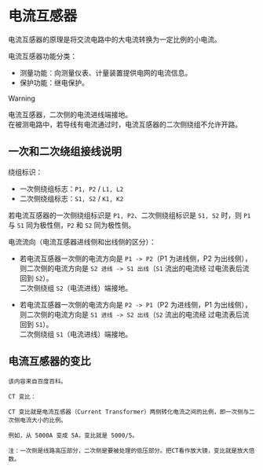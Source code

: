 # 电流互感器

电流互感器的原理是将交流电路中的大电流转换为一定比例的小电流。

电流互感器功能分类：

- 测量功能：向测量仪表、计量装置提供电网的电流信息。
- 保护功能：继电保护。

> [!WARNING]
> 电流互感器，二次侧的电流进线端接地。  
> 在被测电路中，若导线有电流通过时，电流互感器的二次侧绕组不允许开路。

## 一次和二次绕组接线说明

绕组标识：

- 一次侧绕组标志：`P1, P2` / `L1, L2`
- 二次侧绕组标志：`S1, S2` / `K1, K2`

若电流互感器的一次侧绕组标识是 `P1, P2`、二次侧绕组标识是 `S1, S2` 时，则 `P1` 与 `S1` 同为极性侧，`P2` 和 `S2` 同为极性侧。

电流流向（电流互感器进线侧和出线侧的区分）：

- 若电流互感器一次侧的电流方向是 `P1 -> P2`（P1 为进线侧，P2 为出线侧），则二次侧的电流方向是 `S2 进线 -> S1 出线`（`S1` 流出的电流经
  过电流表后流回到 `S2`）。  
  二次侧绕组 `S2`（电流进线）端接地。

- 若电流互感器一次侧的电流方向是 `P2 -> P1`（P2 为进线侧，P1 为出线侧），则二次侧的电流方向是 `S1 进线 -> S2 出线`（`S2` 流出的电流经
  过电流表后流回到 `S1`）。  
  二次侧绕组 `S1`（电流进线）端接地。

## 电流互感器的变比

```text
该内容来自百度百科。

CT 变比：

CT 变比就是电流互感器（Current Transformer）两侧转化电流之间的比例，即一次侧与二次侧电流大小的比例。

例如，从 5000A 变成 5A，变比就是 5000/5。

注：一次侧是线路高压部分，二次侧是要被处理的低压部分。把CT看作放大镜，变比就是放大倍数。
```
